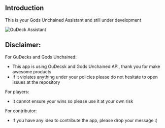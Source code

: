 ## Introduction

This is your Gods Unchained Assistant and still under development

![GuDeck Assistant](https://i.imgur.com/vDSlsG8.png)

## Disclaimer:
For GuDecks and Gods Unchained:
- This app is using GuDecsk and Gods Unchained API, thank you for make awesome products
- If it violates anything under your policies please do not hesitate to open issues at the repository

For players:
- It cannot ensure your wins so please use it at your own risk

For contributor:
- If you have any idea to contribute the app, please drop your message :)